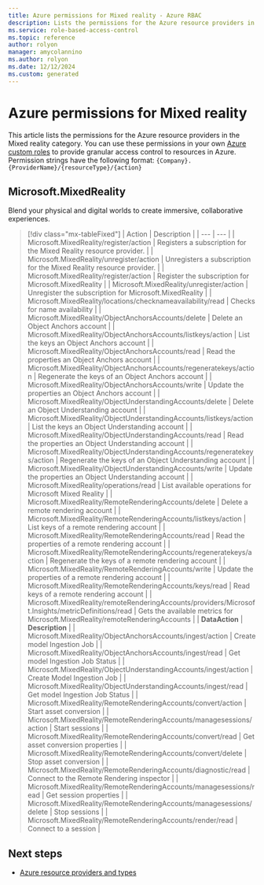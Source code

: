 ```yaml
---
title: Azure permissions for Mixed reality - Azure RBAC
description: Lists the permissions for the Azure resource providers in the Mixed reality category.
ms.service: role-based-access-control
ms.topic: reference
author: rolyon
manager: amycolannino
ms.author: rolyon
ms.date: 12/12/2024
ms.custom: generated
---
```


# Azure permissions for Mixed reality

This article lists the permissions for the Azure resource providers in the Mixed reality category. You can use these permissions in your own [Azure custom roles](/azure/role-based-access-control/custom-roles) to provide granular access control to resources in Azure. Permission strings have the following format: `{Company}.{ProviderName}/{resourceType}/{action}`


## Microsoft.MixedReality

Blend your physical and digital worlds to create immersive, collaborative experiences.


> [!div class="mx-tableFixed"]
> | Action | Description |
> | --- | --- |
> | Microsoft.MixedReality/register/action | Registers a subscription for the Mixed Reality resource provider. |
> | Microsoft.MixedReality/unregister/action | Unregisters a subscription for the Mixed Reality resource provider. |
> | Microsoft.MixedReality/register/action | Register the subscription for Microsoft.MixedReality |
> | Microsoft.MixedReality/unregister/action | Unregister the subscription for Microsoft.MixedReality |
> | Microsoft.MixedReality/locations/checknameavailability/read | Checks for name availability |
> | Microsoft.MixedReality/ObjectAnchorsAccounts/delete | Delete an Object Anchors account |
> | Microsoft.MixedReality/ObjectAnchorsAccounts/listkeys/action | List the keys an Object Anchors account |
> | Microsoft.MixedReality/ObjectAnchorsAccounts/read | Read the properties an Object Anchors account |
> | Microsoft.MixedReality/ObjectAnchorsAccounts/regeneratekeys/action | Regenerate the keys of an Object Anchors account |
> | Microsoft.MixedReality/ObjectAnchorsAccounts/write | Update the properties an Object Anchors account |
> | Microsoft.MixedReality/ObjectUnderstandingAccounts/delete | Delete an Object Understanding account |
> | Microsoft.MixedReality/ObjectUnderstandingAccounts/listkeys/action | List the keys an Object Understanding account |
> | Microsoft.MixedReality/ObjectUnderstandingAccounts/read | Read the properties an Object Understanding account |
> | Microsoft.MixedReality/ObjectUnderstandingAccounts/regeneratekeys/action | Regenerate the keys of an Object Understanding account |
> | Microsoft.MixedReality/ObjectUnderstandingAccounts/write | Update the properties an Object Understanding account |
> | Microsoft.MixedReality/operations/read | List available operations for Microsoft Mixed Reality |
> | Microsoft.MixedReality/RemoteRenderingAccounts/delete | Delete a remote rendering account |
> | Microsoft.MixedReality/RemoteRenderingAccounts/listkeys/action | List keys of a remote rendering account |
> | Microsoft.MixedReality/RemoteRenderingAccounts/read | Read the properties of a remote rendering account |
> | Microsoft.MixedReality/RemoteRenderingAccounts/regeneratekeys/action | Regenerate the keys of a remote rendering account |
> | Microsoft.MixedReality/RemoteRenderingAccounts/write | Update the properties of a remote rendering account |
> | Microsoft.MixedReality/RemoteRenderingAccounts/keys/read | Read keys of a remote rendering account |
> | Microsoft.MixedReality/remoteRenderingAccounts/providers/Microsoft.Insights/metricDefinitions/read | Gets the available metrics for Microsoft.MixedReality/remoteRenderingAccounts |
> | **DataAction** | **Description** |
> | Microsoft.MixedReality/ObjectAnchorsAccounts/ingest/action | Create model Ingestion Job |
> | Microsoft.MixedReality/ObjectAnchorsAccounts/ingest/read | Get model Ingestion Job Status |
> | Microsoft.MixedReality/ObjectUnderstandingAccounts/ingest/action | Create Model Ingestion Job |
> | Microsoft.MixedReality/ObjectUnderstandingAccounts/ingest/read | Get model Ingestion Job Status |
> | Microsoft.MixedReality/RemoteRenderingAccounts/convert/action | Start asset conversion |
> | Microsoft.MixedReality/RemoteRenderingAccounts/managesessions/action | Start sessions |
> | Microsoft.MixedReality/RemoteRenderingAccounts/convert/read | Get asset conversion properties |
> | Microsoft.MixedReality/RemoteRenderingAccounts/convert/delete | Stop asset conversion |
> | Microsoft.MixedReality/RemoteRenderingAccounts/diagnostic/read | Connect to the Remote Rendering inspector |
> | Microsoft.MixedReality/RemoteRenderingAccounts/managesessions/read | Get session properties |
> | Microsoft.MixedReality/RemoteRenderingAccounts/managesessions/delete | Stop sessions |
> | Microsoft.MixedReality/RemoteRenderingAccounts/render/read | Connect to a session |

## Next steps

- [Azure resource providers and types](/azure/azure-resource-manager/management/resource-providers-and-types)